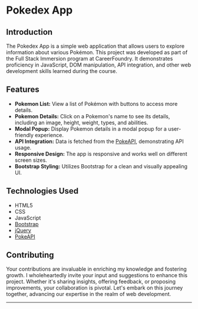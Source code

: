 # Pokedex App

## Introduction

The Pokedex App is a simple web application that allows users to explore information about various Pokémon. This project was developed as part of the Full Stack Immersion program at CareerFoundry. It demonstrates proficiency in JavaScript, DOM manipulation, API integration, and other web development skills learned during the course.

## Features

- **Pokemon List:** View a list of Pokémon with buttons to access more details.
- **Pokemon Details:** Click on a Pokemon's name to see its details, including an image, height, weight, types, and abilities.
- **Modal Popup:** Display Pokemon details in a modal popup for a user-friendly experience.
- **API Integration:** Data is fetched from the [PokeAPI](https://pokeapi.co/), demonstrating API usage.
- **Responsive Design:** The app is responsive and works well on different screen sizes.
- **Bootstrap Styling:** Utilizes Bootstrap for a clean and visually appealing UI.

## Technologies Used

- HTML5
- CSS
- JavaScript
- [Bootstrap](https://getbootstrap.com/)
- [jQuery](https://jquery.com/)
- [PokeAPI](https://pokeapi.co/)

## Contributing

Your contributions are invaluable in enriching my knowledge and fostering growth. I wholeheartedly invite your input and suggestions to enhance this project. Whether it's sharing insights, offering feedback, or proposing improvements, your collaboration is pivotal. Let's embark on this journey together, advancing our expertise in the realm of web development.

---

